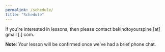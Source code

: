 ```yaml
---
permalink: /schedule/
title: "Schedule"
---
```


If you're interested in lessons, then please contact bekindtoyourspine [at] gmail [.] com.





**Note**: Your lesson will be confirmed once we've had a brief phone chat.

<div class="calendly-inline-widget" data-url="https://calendly.com/bekindtoyourspine/alexander-technique-lesson" style="min-width:320px;height:700px;"></div>
<script type="text/javascript" src="https://assets.calendly.com/assets/external/widget.js" async></script>




